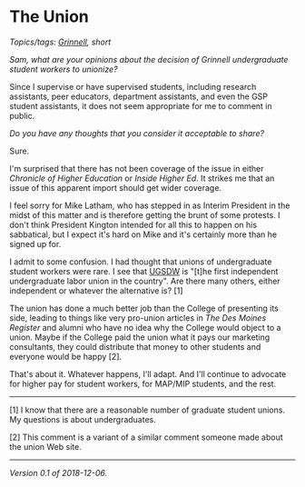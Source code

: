 The Union
=========

*Topics/tags: [Grinnell](index-grinnell), short*

_Sam, what are your opinions about the decision of Grinnell undergraduate student workers to unionize?_

Since I supervise or have supervised students, including research assistants,
peer educators, department assistants, and even the GSP student assistants,
it does not seem appropriate for me to comment in public.

_Do you have any thoughts that you consider it acceptable to share?_

Sure.

I'm surprised that there has not been coverage of the issue in either
_Chronicle of Higher Education_ or _Inside Higher Ed_.  It strikes me
that an issue of this apparent import should get wider coverage.

I feel sorry for Mike Latham, who has stepped in as Interim President
in the midst of this matter and is therefore getting the brunt of some
protests.  I don't think President Kington intended for all this to happen
on his sabbatical, but I expect it's hard on Mike and it's certainly more
than he signed up for.

I admit to some confusion.  I had thought that unions of undergraduate
student workers were rare.  I see that [UGSDW](https://www.ugsdw.org/about/)
is "[t]he first independent undergraduate labor union in the country".
Are there many others, either independent or whatever the alternative
is? [1]

The union has done a much better job than the College of presenting its
side, leading to things like very pro-union articles in _The Des Moines
Register_ and alumni who have no idea why the College would object to
a union.  Maybe if the College paid the union what it pays our marketing
consultants, they could distribute that money to other students and
everyone would be happy [2].

That's about it.  Whatever happens, I'll adapt.  And I'll continue to
advocate for higher pay for student workers, for MAP/MIP students, and
the rest.

---

[1] I know that there are a reasonable number of graduate student unions.
My questions is about undergraduates.

[2] This comment is a variant of a similar comment someone made about
the union Web site.

---

*Version 0.1 of 2018-12-06.*
